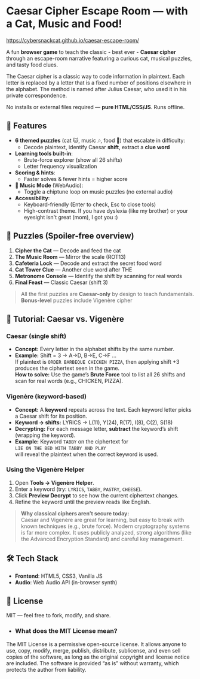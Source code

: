 # Caesar Cipher Escape Room — with a Cat, Music and Food!

https://cybersnackcat.github.io/caesar-escape-room/

A fun **browser game** to teach the classic - best ever - **Caesar cipher** through an escape-room narrative featuring a curious cat, musical puzzles, and tasty food clues.  

The Caesar cipher is a classic way to code information in plaintext. Each letter is replaced by a letter that is a fixed number of positions elsewhere in the alphabet. The method is named after Julius Caesar, who used it in his private correspondence.

No installs or external files required — **pure HTML/CSS/JS**. Runs offline.

## 🎯 Features
- **6 themed puzzles** (cat 🐱, music 🎶, food 🍕) that escalate in difficulty:
  - Decode plaintext, identify Caesar **shift**, extract a **clue word**
- **Learning tools built-in**:
  - Brute-force explorer (show all 26 shifts)
  - Letter frequency visualization
- **Scoring & hints**:
  - Faster solves & fewer hints = higher score
- **🎵 Music Mode** (WebAudio):
  - Toggle a chiptune loop on music puzzles (no external audio)
- **Accessibility**:
  - Keyboard-friendly (Enter to check, Esc to close tools)
  - High-contrast theme. If you have dyslexia (like my brother) or your eyesight isn't great (mom), I got you :)

## 🧩 Puzzles (Spoiler-free overview)
1. **Cipher the Cat** — Decode and feed the cat
2. **The Music Room** — Mirror the scale (ROT13)
3. **Cafeteria Lock** — Decode and extract the secret food word
4. **Cat Tower Clue** — Another clue word after THE
5. **Metronome Console** — Identify the shift by scanning for real words
6. **Final Feast** — Classic Caesar (shift 3)

> All the first puzzles are **Caesar-only** by design to teach fundamentals.
> **Bonus-level** puzzles include Vigenère cipher

## 📘 Tutorial: Caesar vs. Vigenère

### Caesar (single shift)
- **Concept:** Every letter in the alphabet shifts by the same number.
- **Example:** Shift = 3 → A→D, B→E, C→F …  
  If plaintext is `ORDER BARBEQUE CHICKEN PIZZA`, then applying shift +3 produces the ciphertext seen in the game.  
  **How to solve:** Use the game’s **Brute Force** tool to list all 26 shifts and scan for real words (e.g., CHICKEN, PIZZA).

### Vigenère (keyword-based)
- **Concept:** A **keyword** repeats across the text. Each keyword letter picks a Caesar shift for its position.
- **Keyword → shifts:** LYRICS → L(11), Y(24), R(17), I(8), C(2), S(18)  
- **Decrypting:** For each message letter, **subtract** the keyword’s shift (wrapping the keyword).
- **Example:** Keyword `TABBY` on the ciphertext for  
  `LIE ON THE BED WITH TABBY AND PLAY`  
  will reveal the plaintext when the correct keyword is used.

### Using the Vigenère Helper
1. Open **Tools → Vigenère Helper**.
2. Enter a keyword (try: `LYRICS`, `TABBY`, `PASTRY`, `CHEESE`).
3. Click **Preview Decrypt** to see how the current ciphertext changes.
4. Refine the keyword until the preview reads like English.

> **Why classical ciphers aren’t secure today:**  
> Caesar and Vigenère are great for learning, but easy to break with known techniques (e.g., brute force). Modern cryptography systems is far more complex. It uses publicly analyzed, strong algorithms (like the Advanced Encryption Standard) and careful key management.

## 🛠 Tech Stack
- **Frontend**: HTML5, CSS3, Vanilla JS
- **Audio**: Web Audio API (in-browser synth)

## 📄 License
MIT — feel free to fork, modify, and share.
- ### What does the MIT License mean?
The MIT License is a permissive open-source license. It allows anyone to use, copy, modify, merge, publish, distribute, sublicense, and even sell copies of the software, as long as the original copyright and license notice are included. The software is provided “as is” without warranty, which protects the author from liability.
